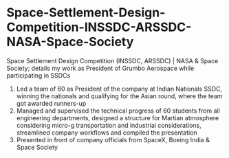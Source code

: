 # Space-Settlement-Design-Competition-INSSDC-ARSSDC-NASA-Space-Society
Space Settlement Design Competition (INSSDC, ARSSDC) | NASA &amp; Space Society; details my work as President of Grumbo Aerospace while participating in SSDCs

1. Led a team of 60 as President of the company at Indian Nationals SSDC, winning the nationals and qualifying for the Asian round, where the team got awarded runners-up
2. Managed and supervised the technical progress of 60 students from all engineering departments, designed a structure for Martian atmosphere considering micro-g transportation and industrial considerations, streamlined company workflows and compiled the presentation
3. Presented in front of company officials from SpaceX, Boeing India & Space Society
